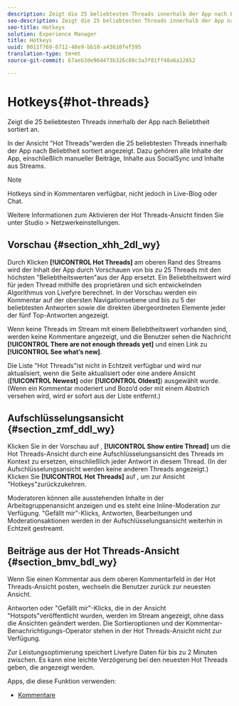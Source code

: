 ```yaml
---
description: Zeigt die 25 beliebtesten Threads innerhalb der App nach Beliebtheit sortiert an.
seo-description: Zeigt die 25 beliebtesten Threads innerhalb der App nach Beliebtheit sortiert an.
seo-title: Hotkeys
solution: Experience Manager
title: Hotkeys
uuid: 0011f769-6712-48e9-bb10-a43610fef595
translation-type: tm+mt
source-git-commit: 67aeb3de964473b326c88c3a3f81ff48a6a12652

---
```



# Hotkeys{#hot-threads}

Zeigt die 25 beliebtesten Threads innerhalb der App nach Beliebtheit sortiert an.

In der Ansicht "Hot Threads"werden die 25 beliebtesten Threads innerhalb der App nach Beliebtheit sortiert angezeigt. Dazu gehören alle Inhalte der App, einschließlich manueller Beiträge, Inhalte aus SocialSync und Inhalte aus Streams.

>[!NOTE]
>
>Hotkeys sind in Kommentaren verfügbar, nicht jedoch in Live-Blog oder Chat.

Weitere Informationen zum Aktivieren der Hot Threads-Ansicht finden Sie unter Studio &gt; Netzwerkeinstellungen.

## Vorschau {#section_xhh_2dl_wy}

Durch Klicken **[!UICONTROL Hot Threads]** am oberen Rand des Streams wird der Inhalt der App durch Vorschauen von bis zu 25 Threads mit den höchsten "Beliebtheitswerten"aus der App ersetzt. Ein Beliebtheitswert wird für jeden Thread mithilfe des proprietären und sich entwickelnden Algorithmus von Livefyre berechnet. In der Vorschau werden ein Kommentar auf der obersten Navigationsebene und bis zu 5 der beliebtesten Antworten sowie die direkten übergeordneten Elemente jeder der fünf Top-Antworten angezeigt.

Wenn keine Threads im Stream mit einem Beliebtheitswert vorhanden sind, werden keine Kommentare angezeigt, und die Benutzer sehen die Nachricht **[!UICONTROL There are not enough threads yet]** und einen Link zu **[!UICONTROL See what’s new]**.

Die Liste "Hot Threads"ist nicht in Echtzeit verfügbar und wird nur aktualisiert, wenn die Seite aktualisiert oder eine andere Ansicht (**[!UICONTROL Newest]** oder **[!UICONTROL Oldest]**) ausgewählt wurde. (Wenn ein Kommentar moderiert und Bozo’d oder mit einem Abstrich versehen wird, wird er sofort aus der Liste entfernt.)

## Aufschlüsselungsansicht {#section_zmf_ddl_wy}

Klicken Sie in der Vorschau auf , **[!UICONTROL Show entire Thread]** um die Hot Threads-Ansicht durch eine Aufschlüsselungsansicht des Threads im Kontext zu ersetzen, einschließlich jeder Antwort in diesem Thread. (In der Aufschlüsselungsansicht werden keine anderen Threads angezeigt.) Klicken Sie **[!UICONTROL Hot Threads]** auf , um zur Ansicht "Hotkeys"zurückzukehren.

Moderatoren können alle ausstehenden Inhalte in der Arbeitsgruppenansicht anzeigen und es steht eine Inline-Moderation zur Verfügung. "Gefällt mir"-Klicks, Antworten, Bearbeitungen und Moderationsaktionen werden in der Aufschlüsselungsansicht weiterhin in Echtzeit gestreamt.

## Beiträge aus der Hot Threads-Ansicht {#section_bmv_bdl_wy}

Wenn Sie einen Kommentar aus dem oberen Kommentarfeld in der Hot Threads-Ansicht posten, wechseln die Benutzer zurück zur neuesten Ansicht.

Antworten oder "Gefällt mir"-Klicks, die in der Ansicht "Hotspots"veröffentlicht wurden, werden im Stream angezeigt, ohne dass die Ansichten geändert werden. Die Sortieroptionen und der Kommentar-Benachrichtigungs-Operator stehen in der Hot Threads-Ansicht nicht zur Verfügung.

Zur Leistungsoptimierung speichert Livefyre Daten für bis zu 2 Minuten zwischen. Es kann eine leichte Verzögerung bei den neuesten Hot Threads geben, die angezeigt werden.



Apps, die diese Funktion verwenden:

* [Kommentare](/help/using/c-about-apps/c-comments/c-comments.md)


